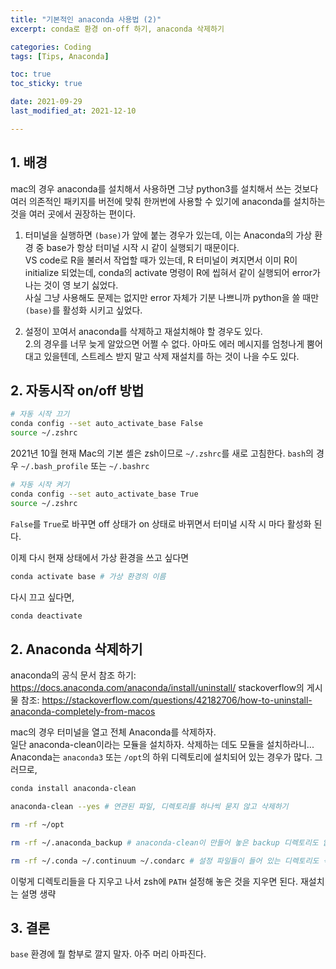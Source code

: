 ```yaml
---
title: "기본적인 anaconda 사용법 (2)"
excerpt: conda로 환경 on-off 하기, anaconda 삭제하기

categories: Coding
tags: [Tips, Anaconda]

toc: true
toc_sticky: true

date: 2021-09-29
last_modified_at: 2021-12-10

---
```


## 1. 배경

mac의 경우 anaconda를 설치해서 사용하면 그냥 python3를 설치해서 쓰는 것보다 여러 의존적인 패키지를 버전에 맞춰 한꺼번에 사용할 수 있기에 anaconda를 설치하는 것을 여러 곳에서 권장하는 편이다.  

1. 터미널을 실행하면 `(base)`가 앞에 붙는 경우가 있는데, 이는 Anaconda의 가상 환경 중 base가 항상 터미널 시작 시 같이 실행되기 때문이다.  
   VS code로 R을 불러서 작업할 때가 있는데, R 터미널이 켜지면서 이미 R이 initialize 되었는데, conda의 activate 명령이 R에 씹혀서 같이 실행되어 error가 나는 것이 영 보기 싫었다.  
   사실 그냥 사용해도 문제는 없지만 error 자체가 기분 나쁘니까 python을 쓸 때만 `(base)`를 활성화 시키고 싶었다.

2. 설정이 꼬여서 anaconda를 삭제하고 재설치해야 할 경우도 있다.  
   2.의 경우를 너무 늦게 알았으면 어쩔 수 없다. 아마도 에러 메시지를 엄청나게 뿜어 대고 있을텐데, 스트레스 받지 말고 삭제 재설치를 하는 것이 나을 수도 있다.

## 2. 자동시작 on/off 방법

```zsh
# 자동 시작 끄기
conda config --set auto_activate_base False
source ~/.zshrc
```

2021년 10월 현재 Mac의 기본 셸은 zsh이므로 `~/.zshrc`를 새로 고침한다.
`bash`의 경우 `~/.bash_profile` 또는 `~/.bashrc`  

```zsh
# 자동 시작 켜기
conda config --set auto_activate_base True
source ~/.zshrc
```

`False`를 `True`로 바꾸면 off 상태가 on 상태로 바뀌면서 터미널 시작 시 마다 활성화 된다.  

이제 다시 현재 상태에서 가상 환경을 쓰고 싶다면

```zsh
conda activate base # 가상 환경의 이름
```

다시 끄고 싶다면,

```zsh
conda deactivate
```

## 2. Anaconda 삭제하기

anaconda의 공식 문서 참조 하기: <https://docs.anaconda.com/anaconda/install/uninstall/>
stackoverflow의 게시물 참조: <https://stackoverflow.com/questions/42182706/how-to-uninstall-anaconda-completely-from-macos>

mac의 경우 터미널을 열고 전체 Anaconda를 삭제하자.  
일단 anaconda-clean이라는 모듈을 설치하자. 삭제하는 데도 모듈을 설치하라니...  
Anaconda는 `anaconda3` 또는 `/opt`의 하위 디렉토리에 설치되어 있는 경우가 많다. 그러므로,

```zsh
conda install anaconda-clean

anaconda-clean --yes # 연관된 파일, 디렉토리를 하나씩 묻지 않고 삭제하기

rm -rf ~/opt

rm -rf ~/.anaconda_backup # anaconda-clean이 만들어 놓은 backup 디렉토리도 없애고 싶다면,

rm -rf ~/.conda ~/.continuum ~/.condarc # 설정 파일들이 들어 있는 디렉토리도 삭제
```

이렇게 디렉토리들을 다 지우고 나서 zsh에 `PATH` 설정해 놓은 것을 지우면 된다. 재설치는 설명 생략

## 3. 결론

`base` 환경에 뭘 함부로 깔지 말자. 아주 머리 아파진다.  
